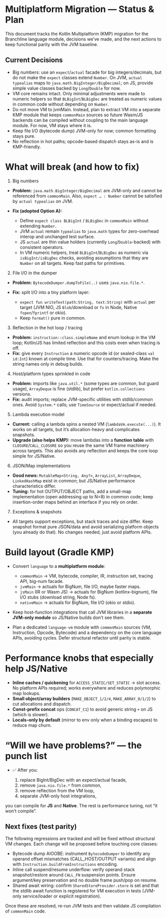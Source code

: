 # Multiplatform Migration — Status & Plan

This document tracks the Kotlin Multiplatform (KMP) migration for the Branchline language module, decisions we’ve made, and the next actions to keep functional parity with the JVM baseline.

## Current Decisions

- Big numbers: use an `expect`/`actual` facade for big integers/decimals, but do not make the `expect` classes extend `Number`. On JVM, `actual typealias` maps to `java.math.BigInteger/BigDecimal`; on JS, provide simple value classes backed by `Long`/`Double` for now.
- VM core remains intact. Only minimal adjustments were made to numeric helpers so that `BLBigInt`/`BLBigDec` are treated as numeric values in common code without depending on `Number`.
- Do not move VM to jvmMain. Instead, plan to extract VM into a separate KMP module that keeps `commonMain` sources so future Wasm/JS backends can be compiled without coupling to the main language module. For now, VM stays where it is.
- Keep file I/O (bytecode dump) JVM-only for now; common formatting stays pure.
- No reflection in hot paths; opcode-based dispatch stays as-is and is KMP-friendly.

# What will break (and how to fix)

1. Big numbers

* **Problem:** `java.math.BigInteger/BigDecimal` are JVM-only and cannot be referenced from `commonMain`. Also, `expect … : Number` cannot be satisfied by `actual typealias` on JVM.
* **Fix (adopted Option A):**

    * Define `expect class BLBigInt` / `BLBigDec` in `commonMain` without extending `Number`.
    * JVM `actual` remain `typealias` to `java.math` types for zero-overhead interop and unchanged test surface.
    * JS `actual` are thin value holders (currently `Long`/`Double`-backed) with consistent operators.
    * In VM numeric helpers, treat `BLBigInt`/`BLBigDec` as numeric via `isBigInt/isBigDec` checks, avoiding assumptions that they are `Number` on all targets. Keep fast paths for primitives.

2. File I/O in the dumper

* **Problem:** `BytecodeDumper.dumpToFile(..)` uses `java.nio.file.*`.
* **Fix:** split I/O into a tiny platform layer:

    * `expect fun writeText(path:String, text:String)` with `actual` per target (JVM NIO, JS `Blob`/download or `fs` in Node, Native `fopen`/`fprintf` or okio).
    * Keep `format()` pure in common.

3. Reflection in the hot loop / tracing

* **Problem:** `instruction::class.simpleName` and enum lookup in the VM loop; Kotlin/JS has limited reflection and this costs even when tracing is off.
* **Fix:** give every `Instruction` a numeric opcode id (or sealed-class `val id:Int`) known at compile time. Use that for counters/tracing. Make the string names only in debug builds.

4. Host/platform types sprinkled in code

* **Problem:** imports like `java.util.*` (some types are common, but guard usage), `ArrayDeque` is fine (stdlib), but prefer `kotlin.collections` versions.
* **Fix:** audit imports; replace JVM-specific utilities with stdlib/common ones. Avoid `System.*` calls; use `TimeSource` or expect/actual if needed.

5. Lambda execution model

* **Current:** calling a lambda spins a nested VM (`lambdaVm.execute(...)`). It works on all targets, but it’s allocation-heavy and complicates snapshots.
* **Upgrade (also helps KMP):** move lambdas into a **function table** with `CLOSURE`/`CALL_CLOSURE` so you reuse the same VM frame machinery across targets. This also avoids any reflection and keeps the core loop simple for JS/Native.

6. JSON/Map implementations

* **Good news:** `MutableMap<String, Any?>`, `ArrayList`, `ArrayDeque`, `LinkedHashMap` exist in common; but JS/Native performance characteristics differ.
* **Tuning:** for hot OUTPUT/OBJECT paths, add a small-map implementation (open addressing up to N=8) in common code; keep insertion-order maps behind an interface if you rely on order.

7. Exceptions & snapshots

* All targets support exceptions, but stack traces and size differ. Keep snapshot format pure JSON/data and avoid serializing platform objects (you already do that). No changes needed, just avoid platform APIs.

# Build layout (Gradle KMP)

* Convert `language` to a **multiplatform module**:

    * `commonMain` → VM, bytecode, compiler, IR, instruction set, tracing API, big-num facade.
    * `jvmMain` → actuals for BigNum, file I/O, maybe faster maps.
    * `jsMain` (IR or Wasm JS) → actuals for BigNum (kotlinx-bignum), file I/O stubs (download string, Node fs).
    * `nativeMain` → actuals for BigNum, file I/O (okio or stdio).
* Keep host-function integrations that call JVM libraries in a **separate JVM-only module** so JS/Native builds don’t see them.
* Plan a dedicated `language-vm` module with `commonMain` sources (VM, Instruction, Opcode, Bytecode) and a dependency on the core language APIs, avoiding cycles. Defer structural refactor until parity is stable.

# Performance knobs that especially help JS/Native

* **Inline caches / quickening** for `ACCESS_STATIC/SET_STATIC` → slot access. No platform APIs required; works everywhere and reduces polymorphic map lookups.
* **Small object/array builders** (`MAKE_OBJECT_1/2/4`, `MAKE_ARRAY_0/1/2`) to cut allocations and dispatch.
* **Const-prefix concat** ops (`CONCAT_C1`) to avoid generic string `+` on JS (which is slower).
* **Locals-only by default** (mirror to env only when a binding escapes) to reduce map churn.

# “Will we have problems?” — the punch list

* ✅ After you:

    1. replace BigInt/BigDec with an expect/actual facade,
    2. remove `java.nio.file.*` from common,
    3. remove reflection from the VM loop,
    4. separate JVM-only host integrations,

you can compile for **JS** and **Native**. The rest is performance tuning, not “it won’t compile”.

## Next fixes (test parity)

The following regressions are tracked and will be fixed without structural VM changes. Each change will be proposed before touching core classes:

- Bytecode dump AIOOBE: instrument `BytecodeDumper` to identify any operand offset mismatches (CALL_HOST/OUTPUT variants) and align with `Instruction.buildFromInstructions` encoding.
- Inline call suspend/resume underflow: verify operand stack snapshot/restore around `CALL_FN` suspension points. Ensure argument/key preservation and no double frame push/pop on resume.
- Shared await wiring: confirm `SharedStoreProvider.store` is set and that the stdlib await function is registered for VM execution in tests (JVM-only service/loader or explicit registration).

Once these are resolved, re-run JVM tests and then validate JS compilation of `commonMain` code.
